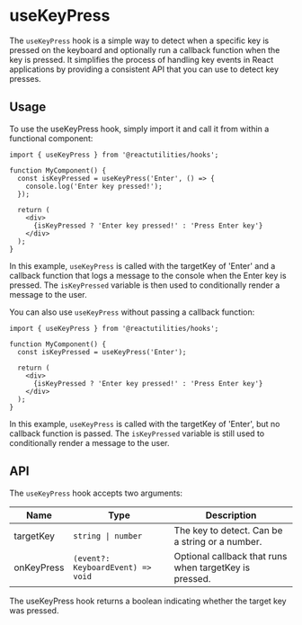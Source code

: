 # useKeyPress

The `useKeyPress` hook is a simple way to detect when a specific key is pressed on the keyboard and optionally run a callback function when the key is pressed. It simplifies the process of handling key events in React applications by providing a consistent API that you can use to detect key presses.

## Usage

To use the useKeyPress hook, simply import it and call it from within a functional component:

```tsx
import { useKeyPress } from '@reactutilities/hooks';

function MyComponent() {
  const isKeyPressed = useKeyPress('Enter', () => {
    console.log('Enter key pressed!');
  });

  return (
    <div>
      {isKeyPressed ? 'Enter key pressed!' : 'Press Enter key'}
    </div>
  );
}
```

In this example, `useKeyPress` is called with the targetKey of 'Enter' and a callback function that logs a message to the console when the Enter key is pressed. The `isKeyPressed` variable is then used to conditionally render a message to the user.

You can also use `useKeyPress` without passing a callback function:

```tsx
import { useKeyPress } from '@reactutilities/hooks';

function MyComponent() {
  const isKeyPressed = useKeyPress('Enter');

  return (
    <div>
      {isKeyPressed ? 'Enter key pressed!' : 'Press Enter key'}
    </div>
  );
}
```

In this example, `useKeyPress` is called with the targetKey of 'Enter', but no callback function is passed. The `isKeyPressed` variable is still used to conditionally render a message to the user.

## API

The `useKeyPress` hook accepts two arguments:

|Name|Type|Description|
|---|---|---|
|targetKey|`string \| number`|The key to detect. Can be a string or a number.|
|onKeyPress|`(event?: KeyboardEvent) => void`|Optional callback that runs when targetKey is pressed.|

The useKeyPress hook returns a boolean indicating whether the target key was pressed.